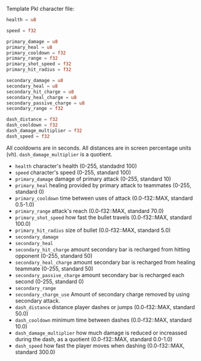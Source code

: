Template Pkl character file:

```rust
health = u8

speed = f32

primary_damage = u8
primary_heal = u8
primary_cooldown = f32
primary_range = f32
primary_shot_speed = f32
primary_hit_radius = f32

secondary_damage = u8
secondary_heal = u8
secondary_hit_charge = u8
secondary_heal_charge = u8
secondary_passive_charge = u8
secondary_range = f32

dash_distance = f32
dash_cooldown = f32
dash_damage_multiplier = f32
dash_speed = f32
```

All cooldowns are in seconds. All distances are in screen percentage units (vh). `dash_damage_multiplier` is a quotient.

- `health` character's health (0-255, standadrd 100)
- `speed` character's speed (0-255, standard 100)
- `primary_damage` damage of primary attack (0-255, standard 10)
- `primary_heal` healing provided by primary attack to teammates (0-255, standard 0)
- `primary_cooldown` time between uses of attack (0.0-f32::MAX, standard 0.5-1.0)
- `primary_range` attack's reach (0.0-f32::MAX, standard 70.0)
- `primary_shot_speed` how fast the bullet travels (0.0-f32::MAX, standard 100.0)
- `primary_hit_radius` size of bullet (0.0-f32::MAX, standard 5.0)
- `secondary_damage`
- `secondary_heal`
- `secondary_hit_charge` amount secondary bar is recharged from hitting opponent (0-255, standard 50)
- `secondary_heal_charge` amount secondary bar is recharged from healing teammate (0-255, standard 50)
- `secondary_passive_charge` amount secondary bar is recharged each second (0-255, standard 0)
- `secondary_range`
- `secondary_charge_use` Amount of secondary charge removed by using secondary attack.
- `dash_distance` distance player dashes or jumps (0.0-f32::MAX, standard 50.0)
- `dash_cooldown` minimum time between dashes (0.0-f32::MAX, standard 10.0)
- `dash_damage_multiplier` how much damage is reduced or increassed during the dash, as a quotient (0.0-f32::MAX, standard 0.0-1.0)
- `dash_speed` how fast the player moves when dashing (0.0-f32::MAX, standard 300.0)